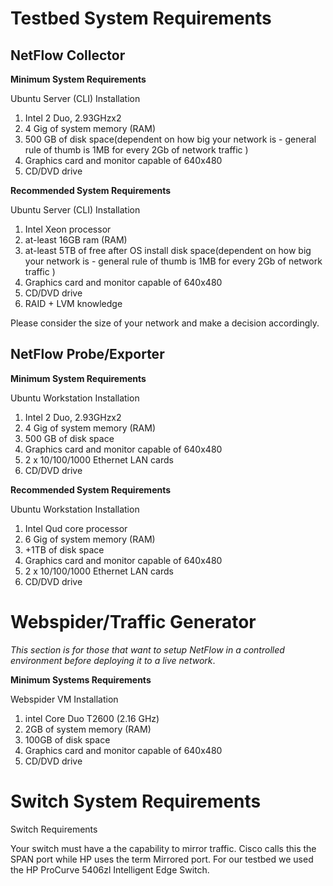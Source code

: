 # Testbed System Requirements #

## NetFlow Collector ##
**Minimum System Requirements**

Ubuntu Server (CLI) Installation

  1. Intel 2 Duo, 2.93GHzx2
  1. 4 Gig of system memory (RAM)
  1. 500 GB of disk space(dependent on how big your network is - general rule of thumb is 1MB for every 2Gb of network traffic )
  1. Graphics card and monitor capable of 640x480
  1. CD/DVD drive



**Recommended System Requirements**

Ubuntu Server (CLI) Installation

  1. Intel Xeon processor
  1. at-least 16GB ram (RAM)
  1. at-least 5TB of free after OS install disk space(dependent on how big your network is - general rule of thumb is 1MB for every 2Gb of network traffic )
  1. Graphics card and monitor capable of 640x480
  1. CD/DVD drive
  1. RAID + LVM knowledge


Please consider the size of your network and make a decision accordingly.

## NetFlow Probe/Exporter ##
**Minimum System Requirements**

Ubuntu Workstation Installation

  1. Intel 2 Duo, 2.93GHzx2
  1. 4 Gig of system memory (RAM)
  1. 500 GB of disk space
  1. Graphics card and monitor capable of 640x480
  1. 2 x 10/100/1000 Ethernet LAN cards
  1. CD/DVD drive


**Recommended System Requirements**

Ubuntu Workstation Installation

  1. Intel Qud core processor
  1. 6 Gig of system memory (RAM)
  1. +1TB of disk space
  1. Graphics card and monitor capable of 640x480
  1. 2 x 10/100/1000 Ethernet LAN cards
  1. CD/DVD drive



# Webspider/Traffic Generator #

_This section is for those that want to setup NetFlow in a controlled environment before deploying it to a live network_.


**Minimum Systems Requirements**

Webspider VM Installation

  1. intel Core Duo T2600 (2.16 GHz)
  1. 2GB of system memory (RAM)
  1. 100GB of disk space
  1. Graphics card and monitor capable of 640x480
  1. CD/DVD drive


# Switch System Requirements #

Switch Requirements

Your switch must have a the capability to mirror traffic. Cisco calls this the SPAN port while HP uses the term Mirrored port. For our testbed we used the HP ProCurve 5406zl Intelligent Edge Switch.